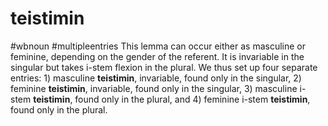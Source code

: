 # teistimin
#wbnoun
#multipleentries
This lemma can occur either as masculine or feminine, depending on the gender of the referent. It is invariable in the singular but takes i-stem flexion in the plural. We thus set up four separate entries: 1) masculine **teistimin**, invariable, found only in the singular, 2) feminine **teistimin**, invariable, found only in the singular, 3) masculine i-stem **teistimin**, found only in the plural, and 4) feminine i-stem **teistimin**, found only in the plural.